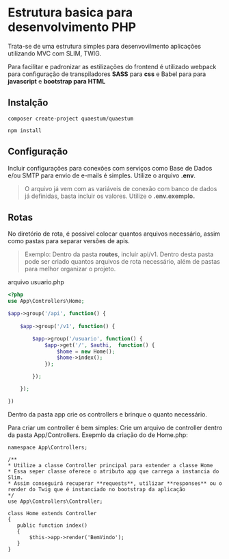 # Estrutura basica para desenvolvimento PHP

Trata-se de uma estrutura simples para desenvovilmento aplicações utilizando MVC com SLIM, TWIG.

Para facilitar e padronizar as estilizações do frontend é utilizado webpack para configuração de transpiladores __SASS__ para __css__ e Babel para para __javascript__ e __bootstrap para HTML__

## Instalção 
```
composer create-project quaestum/quaestum

npm install
```

## Configuração

Incluir configurações para conexões com serviços como Base de Dados e/ou SMTP para envio de e-mails é simples.
Utilize o arquivo __.env__.
>O arquivo já vem com as variáveis de conexão com banco de dados já definidas, basta incluir os valores. Utilize o __.env.exemplo.__ 

## Rotas
No diretório de rota, é possivel colocar quantos arquivos necessário, assim como pastas para separar versões de apis.

>Exemplo: Dentro da pasta __routes__, incluir api/v1. Dentro desta pasta pode ser criado quantos arquivos de rota necessário, além de pastas para melhor organizar o projeto. 


arquivo usuario.php
```PHP
<?php
use App\Controllers\Home;

$app->group('/api', function() {
    
    $app->group('/v1', function() {

        $app->group('/usuario', function() {
            $app->get('/', $authi,  function() {
                $home = new Home();
                $home->index();
            });

        });

    });

})

```

Dentro da pasta app crie os controllers e brinque o quanto necessário.

Para criar um controller é bem simples:
Crie um arquivo de controller dentro da pasta App/Controllers.
Exepmlo da criação do de Home.php:
 ```
 namespace App\Controllers;

/** 
 * Utilize a classe Controller principal para extender a classe Home
 * Essa seper classe oferece o atributo app que carrega a instancia do Slim.
 * Assim conseguirá recuperar **requests**, utilizar **responses** ou o render do Twig que é instanciado no bootstrap da aplicação
 */
use App\Controllers\Controller;

class Home extends Controller
{
    public function index()
    {
        $this->app->render('BemVindo');
    }
}
 ```
